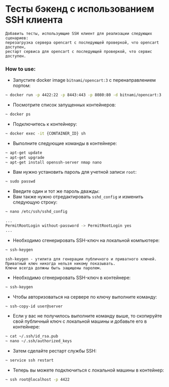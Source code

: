 # Тесты бэкенд с использованием SSH клиента 

```
Добавить тесты, использующие SSH клиент для реализации следующих сценариев: 
перезагрузка сервера opencart с последующей проверкой, что opencart доступен, 
рестарт сервиса для opencart с последующей проверкой, что сервис доступен.
```


### How to use:
* Запустите docker image `bitnami/opencart:3` с перенаправлением портом:
```sh
~ docker run -p 4422:22 -p 8443:443 -p 8080:80 -d bitnami/opencart:3
```
* Посмотрите список запущенных контейнеров:
```sh
~ docker ps
```
* Подключитесь к контейнеру:
```sh
~ docker exec -it {CONTAINER_ID} sh
```
* Выполните следующие команды в контейнере:
```sh
~ apt-get update
~ apt-get upgrade
~ apt-get install openssh-server nmap nano
```
* Вам нужно установить пароль для учетной записи `root`:
```sh
~ sudo passwd
```
* Введите один и тот же пароль дважды:
* Вам также нужно отредактировать `sshd_config` и изменить следующую строку:
```sh
~ nano /etc/ssh/sshd_config

... 
PermitRootLogin without-password -> PermitRootLogin yes
...
```
* Необходимо сгенерировать SSH-ключ на локальной компьютере:
```sh
~ ssh-keygen
```
```
ssh-keygen - утилита для генерации публичного и приватного ключей. 
Приватный ключ никогда нельзя никому показывать. 
Ключи всегда должны быть защищены паролем.
```
* Необходимо сгенерировать SSH-ключ в контейнере:
```sh
~ ssh-keygen
```
* Чтобы авторизоваться на сервере по ключу выполните команду:
```sh
~ ssh-copy-id user@server
```
* Если у вас не получилось выполните команду выше, то скопируйте свой публичный
ключ с локальной машины и добавьте его в контейнере:
```sh
~ cat ~/.ssh/id_rsa.pub
~ nano ~/.ssh/authorized_keys
```
* Затем сделайте рестарт службы SSH:
```sh
~ service ssh restart
```
* Теперь вы можете подключиться с локальной машины в контейнер:
```sh
~ ssh root@localhost -p 4422
```